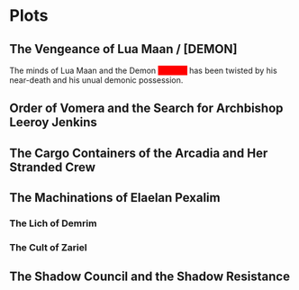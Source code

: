 <!-- TITLE: Dungeon Master -->
<!-- SUBTITLE: A quick summary of Dungeon Master -->


# Plots

## The Vengeance of Lua Maan / [DEMON]
The minds of Lua Maan and the Demon <span style="background-color: red; color: red;">[NAME]</span> has been twisted by his near-death and his unual demonic possession.

## Order of Vomera and the Search for Archbishop Leeroy Jenkins

## The Cargo Containers of the Arcadia and Her Stranded Crew

## The Machinations of Elaelan Pexalim

### The Lich of Demrim

### The Cult of Zariel

## The Shadow Council and the Shadow Resistance